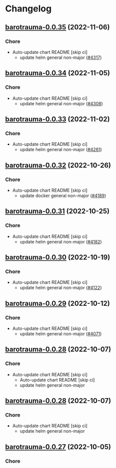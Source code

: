 # Changelog



## [barotrauma-0.0.35](https://github.com/truecharts/charts/compare/barotrauma-0.0.34...barotrauma-0.0.35) (2022-11-06)

### Chore

- Auto-update chart README [skip ci]
  - update helm general non-major ([#4317](https://github.com/truecharts/charts/issues/4317))




## [barotrauma-0.0.34](https://github.com/truecharts/charts/compare/barotrauma-0.0.33...barotrauma-0.0.34) (2022-11-05)

### Chore

- Auto-update chart README [skip ci]
  - update helm general non-major ([#4308](https://github.com/truecharts/charts/issues/4308))




## [barotrauma-0.0.33](https://github.com/truecharts/charts/compare/barotrauma-0.0.32...barotrauma-0.0.33) (2022-11-02)

### Chore

- Auto-update chart README [skip ci]
  - update helm general non-major ([#4261](https://github.com/truecharts/charts/issues/4261))




## [barotrauma-0.0.32](https://github.com/truecharts/charts/compare/barotrauma-0.0.31...barotrauma-0.0.32) (2022-10-26)

### Chore

- Auto-update chart README [skip ci]
  - update docker general non-major ([#4189](https://github.com/truecharts/charts/issues/4189))




## [barotrauma-0.0.31](https://github.com/truecharts/charts/compare/barotrauma-0.0.30...barotrauma-0.0.31) (2022-10-25)

### Chore

- Auto-update chart README [skip ci]
  - update helm general non-major ([#4182](https://github.com/truecharts/charts/issues/4182))




## [barotrauma-0.0.30](https://github.com/truecharts/charts/compare/barotrauma-0.0.29...barotrauma-0.0.30) (2022-10-19)

### Chore

- Auto-update chart README [skip ci]
  - update helm general non-major ([#4122](https://github.com/truecharts/charts/issues/4122))




## [barotrauma-0.0.29](https://github.com/truecharts/charts/compare/barotrauma-0.0.28...barotrauma-0.0.29) (2022-10-12)

### Chore

- Auto-update chart README [skip ci]
  - update helm general non-major ([#4071](https://github.com/truecharts/charts/issues/4071))




## [barotrauma-0.0.28](https://github.com/truecharts/charts/compare/barotrauma-0.0.27...barotrauma-0.0.28) (2022-10-07)

### Chore

- Auto-update chart README [skip ci]
  - Auto-update chart README [skip ci]
  - update helm general non-major




## [barotrauma-0.0.28](https://github.com/truecharts/charts/compare/barotrauma-0.0.27...barotrauma-0.0.28) (2022-10-07)

### Chore

- Auto-update chart README [skip ci]
  - update helm general non-major




## [barotrauma-0.0.27](https://github.com/truecharts/charts/compare/barotrauma-0.0.26...barotrauma-0.0.27) (2022-10-05)

### Chore

